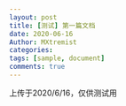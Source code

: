 ```yaml
---
layout: post
title: [测试] 第一篇文档
date: 2020-06-16
Author: MXtremist
categories: 
tags: [sample, document]
comments: true
--- 
```

上传于2020/6/16，仅供测试用

